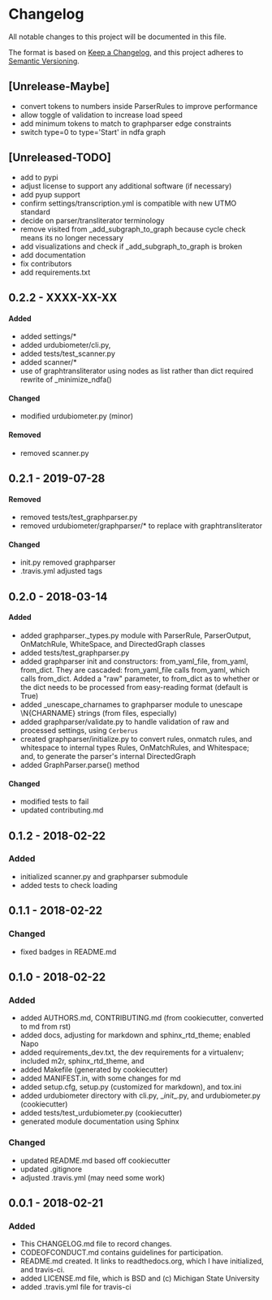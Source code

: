 # Changelog
All notable changes to this project will be documented in this file.

The format is based on [Keep a Changelog](http://keepachangelog.com/en/1.0.0/),
and this project adheres to [Semantic Versioning](http://semver.org/spec/v2.0.0.html).

## [Unrelease-Maybe]
- convert tokens to numbers inside ParserRules to improve performance
- allow toggle of validation to increase load speed
- add minimum tokens to match to graphparser edge constraints
- switch type=0 to type='Start' in ndfa graph

## [Unreleased-TODO]
- add to pypi
- adjust license to support any additional software (if necessary)
- add pyup support
- confirm settings/transcription.yml is compatible with new UTMO standard
- decide on parser/transliterator terminology
- remove visited from _add_subgraph_to_graph because cycle check means its
  no longer necessary
- add visualizations and check if _add_subgraph_to_graph is broken
- add documentation
- fix contributors
- add requirements.txt

## 0.2.2 - XXXX-XX-XX
#### Added
- added settings/*
- added urdubiometer/cli.py,
- added tests/test_scanner.py
- added scanner/*
- use  of graphtransliterator using nodes as list rather than dict
  required rewrite of _minimize_ndfa()
#### Changed
- modified urdubiometer.py (minor)
#### Removed
- removed scanner.py

## 0.2.1 - 2019-07-28
#### Removed

- removed tests/test_graphparser.py
- removed urdubiometer/graphparser/* to replace with graphtransliterator

#### Changed

- init.py removed graphparser
- .travis.yml adjusted tags

## 0.2.0 - 2018-03-14
#### Added

- added graphparser._types.py module with ParserRule, ParserOutput,
  OnMatchRule, WhiteSpace, and DirectedGraph classes
- added tests/test_graphparser.py
- added graphparser init and constructors: from_yaml_file, from_yaml,
  from_dict. They are cascaded: from_yaml_file calls from_yaml, which calls
  from_dict. Added a "raw" parameter, to from_dict as to whether or the dict
  needs to be processed from easy-reading format (default is True)
- added _unescape_charnames to graphparser module to unescape \\N{CHARNAME}
  strings (from files, especially)
- added graphparser/validate.py to handle validation of raw and
  processed settings, using `Cerberus`
- created graphparser/initialize.py to convert rules, onmatch rules, and
  whitespace to internal types Rules, OnMatchRules, and Whitespace;
  and, to generate the parser's internal DirectedGraph
- added GraphParser.parse() method

#### Changed
- modified tests to fail
- updated contributing.md

## 0.1.2 - 2018-02-22
### Added
- initialized scanner.py and graphparser submodule
- added tests to check loading

## 0.1.1 - 2018-02-22
### Changed
- fixed badges in README.md

## 0.1.0 - 2018-02-22
### Added
- added AUTHORS.md, CONTRIBUTING.md (from cookiecutter, converted to md from rst)
- added docs, adjusting for markdown and sphinx_rtd_theme; enabled Napo
- added requirements_dev.txt, the dev requirements for a virtualenv; included m2r, sphinx_rtd_theme, and
- added Makefile (generated by cookiecutter)
- added MANIFEST.in, with some changes for md
- added setup.cfg, setup.py (customized for markdown), and tox.ini
- added urdubiometer directory with cli.py, \__init__.py, and urdubiometer.py (cookiecutter)
- added tests/test_urdubiometer.py (cookiecutter)
- generated module documentation using Sphinx

### Changed
- updated README.md based off cookiecutter
- updated .gitignore
- adjusted .travis.yml (may need some work)

## 0.0.1 - 2018-02-21
### Added
- This CHANGELOG.md file to record changes.
- CODEOFCONDUCT.md contains guidelines for participation.
- README.md created. It links to readthedocs.org, which I have initialized,
  and travis-ci.
- added LICENSE.md file, which is BSD and (c) Michigan State University
- added .travis.yml file for travis-ci

